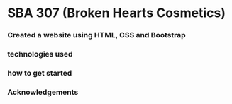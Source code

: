 # SBA 307 (Broken Hearts Cosmetics)
### Created a website using HTML, CSS and Bootstrap
### technologies used
### how to get started
### Acknowledgements
